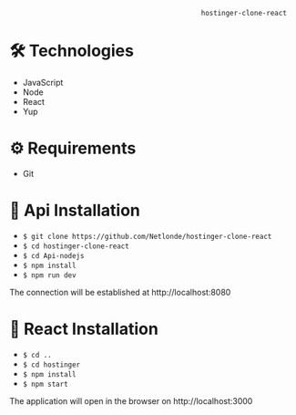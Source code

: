                                                    hostinger-clone-react

# :hammer_and_wrench: Technologies
<ul>
  <li>JavaScript</li>
  <li>Node</li>
  <li>React</li>
  <li>Yup</li>
</ul>

# :gear: Requirements

<ul>
  <li>Git</li>
</ul>

# :rocket: Api Installation
<ul>
  <li><code>$ git clone https://github.com/Netlonde/hostinger-clone-react</code></li> 
  <li><code>$ cd hostinger-clone-react</code></li>
  <li><code>$ cd Api-nodejs</code></li>
  <li><code>$ npm install</code></li>
  <li><code>$ npm run dev</code></li>
</ul>

The connection will be established at http://localhost:8080


# :rocket: React Installation
<ul>
  <li><code>$ cd ..</code></li>
  <li><code>$ cd hostinger</code></li>
  <li><code>$ npm install</code></li>
  <li><code>$ npm start</code></li>
</ul>

The application will open in the browser on http://localhost:3000
